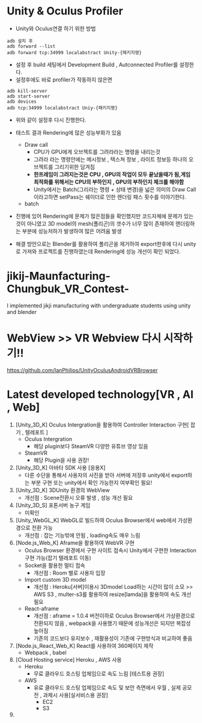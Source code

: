 # Unity & Oculus Profiler
* Unity와 Oculus연결 하기 위한 방법
```
adb 설치 후
adb forward --list
adb forward tcp:34999 localabstract Unity-{패키지명}
``` 
* 설정 후 build 세팅에서 Development Build , Autconnected Profiler를 설정한다.
* 설정후에도 바로 profiler가 작동하지 않은면
```
adb kill-server
adb start-server
adb devices 
adb tcp:34999 localabstract Uniy-{패키지명}
```
* 위와 같이 설정후 다시 진행한다.
* 태스트 결과 Rendering에 많은 성능부화가 있음
    * Draw call
        * CPU가 GPU에게 오브젝트를 그려라라는 명령을 내리는것
        * 그려라 라는 명령안에는 메시정보 , 택스쳐 정보 , 라이트 정보등 하나의 오브젝트를 그리기위한 담겨짐
        * **한프레임이 그려지는것은 CPU , GPU의 작업이 모두 끝났을때가 됨,게임 최적화를 위해서는 CPU의 부하인지 , GPU의 부하인지 체크를 해야함**
        * Unity에서는 Batch(그리라는 명령 + 상태 변경)을 넓은 의미의 Draw Call이라고하면 setPass는 쉐이더로 인한 렌더링 패스 횟수를 이야기한다.
    * batch 
    
* 진행에 있어 Rendering에 문제가 많은점들을 확인했지만 코드자체에 문제가 있는것이 아니였고 3D model의 mesh(폴리곤)의 갯수가 너무 많이 존재하여 랜더링하는 부분에 성능저하가 발생하여 많은 어려움 발생
* 해결 방안으로는 Blender를 활용하여 폴리곤을 제거하여 export한후에 다시 unity로 가져와 프로젝트를 진행하였는데 Rendering에 성능 개선이 확인 되었다.

# jikij-Maunfacturing-Chungbuk_VR_Contest-
I implemented jikji manufacturing with undergraduate students using unity and blender

# WebView >> VR Webview 다시 시작하기!!
https://github.com/IanPhilips/UnityOculusAndroidVRBrowser

# Latest developed technology[VR , AI , Web]
1. [Unity_3D_K] Oculus Intergration을 활용하여 Controller Interaction 구현[ 잡기 , 텔레포트 ]
   * Oculus Intergration
      * 해당 plugin보다 SteamVR 다양한 유튜브 영상 있음
   * SteamVR 
      * 해당 Plugin을 사용 권장!
2. [Unity_3D_K] 아바타 SDK 사용 [응용X]
   * 다른 수단을 통해서 사용자의 사진을 받아 서버에 저장후 unity에서 export하는 부분 구현 또는 unity에서 확인 가능한지 여부확인 필요!
3. [Unity_3D_K] 3DUnity 환경의 WebView
   * 개선점 :  Scene전환시 오류 발생 , 성능 개선 필요
4. [Unity_3D_S] 포톤서버 농구 게임
   * 미확인
5. [Unity_WebGL_K] WebGL로 빌드하여 Oculus Browser에서 web에서 가상환경으로 전환 가능 
   * 개선점 : 잡는 기능밖에 안됨 , loading속도 매우 느림
6. [Node.js_Web_K] Aframe을 활용하여 WebVR 구현
   * Oculus Browser 환경에서 구현 사이트 접속시 Unity에서 구현한 Interaction 구현 가능(잡기 텔레포트 이동) 
   * Socket을 활용한 멀티 접속
      * 개선점 : Room 별로 사용자 입장
   * Import custom 3D model
      * 개선점 : Heroku[서버]이용시 3Dmodel Load하는 시간이 많이 소모 >> AWS S3 , multer-s3를 활용하여 resize[lamda]을 활용하여 속도 개선 필요 
   * React-aframe
      * 개선점 : aframe = 1.0.4 버전이하로 Oculus Browser에서 가상환경으로 전환되지 않음 , webpack을 사용했기 때문에 성능개선은 되지만 복잡성 높아짐
      * 기존의 코드보다 유지보수 , 재활용성이 기존에 구현방식과 비교하여 좋음
7. [Node.js_React_Web_K] React를 사용하여 360페이지 제작
   * Webpack , babel
8. [Cloud Hosting service] Heroku , AWS 사용
   * Heroku
      * 무료 클라우드 호스팅 업체임으로 속도 느림 [테스트용 권장]
   * AWS
      * 유료 클라우드 호스팅 업체임으로 속도 및 보안 측면에서 우월 , 실제 공모전 , 과제시 사용[실서비스용 권장]
         * EC2
         * S3
9. 
      


